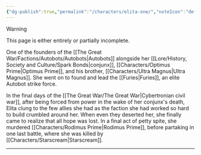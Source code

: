 ```yaml
---
{"dg-publish":true,"permalink":"/characters/elita-one/","noteIcon":"default"}
---
```

  
>[!warning] 
>This page is either entirely or partially incomplete. 

One of the founders of the [[The Great War/Factions/Autobots/Autobots\|Autobots]] alongside her [[Lore/History, Society and Culture/Spark Bonds\|conjunx]], [[Characters/Optimus Prime\|Optimus Prime]], and his brother, [[Characters/Ultra Magnus\|Ultra Magnus]]. She went on to found and lead the [[Furies\|Furies]], an elite Autobot strike force. 

In the final days of the [[The Great War/The Great War\|Cybertronian civil war]], after being forced from power in the wake of her conjunx's death, Elita clung to the few allies she had as the faction she had worked so hard to build crumbled around her. When even they deserted her, she finally came to realize that all hope was lost. In a final act of petty spite, she murdered [[Characters/Rodimus Prime\|Rodimus Prime]], before partaking in one last battle, where she was killed by [[Characters/Starscream\|Starscream]]. 

--- 
